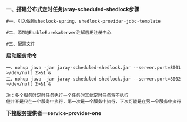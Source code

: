**一、搭建分布式定时任务jaray-scheduled-shedlock步骤**

	#一、引入依赖shedlock-spring、shedlock-provider-jdbc-template  

	#二、添加@EnableEurekaServer注解启用注册中心  

	#三、配置文件  
		
**启动服务命令**

	一、nohup java -jar jaray-scheduled-shedlock.jar --server.port=8001 >/dev/null 2>&1 &
	二、nohup java -jar jaray-scheduled-shedlock.jar --server.port=8002 >/dev/null 2>&1 &
	
	注：多个服务时定时任务执行一个任务时其他定时任务将不执行
	但并不是只在一个服务中执行，第一次是一个服务中执行，下次可能是在另一个服务中执行
		
**下接服务提供者一service-provider-one**